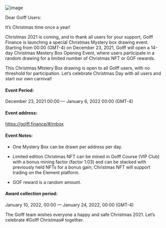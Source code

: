 ![image](https://docs.golff.com/blog/page/Christmas/1.png)



Dear Golff Users:

It’s Christmas time once a year!

Christmas 2021 is coming, and to thank all users for your support, Golff Finance is launching a special Christmas Mystery box drawing event. Starting from 00:00 (GMT-4) on December 23, 2021, Golff will open a 14-day Christmas Mestery Box Opening Event, where users participate in a random drawing for a limited number of Christmas NFT or GOF rewards.

This Christmas Mtstery Box drawing is open to all Golff users, with no threshold for participation. Let’s celebrate Christmas Day with all users and start our own carnival!

#### **Event Period:**

December 23, 2021 00:00 — January 6, 2022 00:00 (GMT-4)

#### **Event address:**

https://golff.finance/#/mbox

#### **Event Notes:**

- One Mystery Box can be drawn per address per day.

- Limited edition Christmas NFT can be mined in Golff Course (VIP Club) with a bonus mining factor (factor 1.03) and can be stacked with previously held NFTs for a bonus gain; Christmas NFT will support trading on the Element platform.

- GOF reward is a random amount.

  

#### **Award collection period:**

January 10, 2022, 00:00 — January 24, 2022, 00:00 (GMT-4)



The Golff team wishes everyone a happy and safe Christmas 2021. Let’s celebrate #Golff Christmas# together.